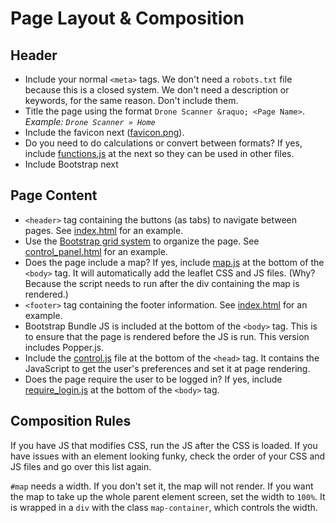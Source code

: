 # Page Layout & Composition

## Header

- Include your normal `<meta>` tags. We don't need a `robots.txt` file because this is a closed system. We don't need a description or keywords, for the same reason. Don't include them.
- Title the page using the format `Drone Scanner &raquo; <Page Name>`. *Example: `Drone Scanner » Home`*
- Include the favicon next ([favicon.png](/web/assets/img/favicon.png)).
- Do you need to do calculations or convert between formats? If yes, include [functions.js](/web/assets/js/functions.js) at the next so they can be used in other files.
- Include Bootstrap next

## Page Content

- `<header>` tag containing the buttons (as tabs) to navigate between pages. See [index.html](/web/index.html#L34-L42) for an example.
- Use the [Bootstrap grid system](https://getbootstrap.com/docs/5.3/layout/grid/) to organize the page. See [control_panel.html](/web/control_panel.html#L46) for an example.
- Does the page include a map? If yes, include [map.js](/web/assets/js/map.js) at the bottom of the `<body>` tag. It will automatically add the leaflet CSS and JS files. (Why? Because the script needs to run after the div containing the map is rendered.)
- `<footer>` tag containing the footer information. See [index.html](/web/index.html) for an example.
- Bootstrap Bundle JS is included at the bottom of the `<body>` tag. This is to ensure that the page is rendered before the JS is run. This version includes Popper.js.
- Include the [control.js](/web/assets/js/control.js) file at the bottom of the `<head>` tag. It contains the JavaScript to get the user's preferences and set it at page rendering.
- Does the page require the user to be logged in? If yes, include [require_login.js](/web/assets/js/require_login.js) at the bottom of the `<body>` tag.

## Composition Rules

If you have JS that modifies CSS, run the JS after the CSS is loaded. If you have issues with an element looking funky, check the order of your CSS and JS files and go over this list again.

`#map` needs a width. If you don't set it, the map will not render. If you want the map to take up the whole parent element screen, set the width to `100%`. It is wrapped in a `div` with the class `map-container`, which controls the width.
